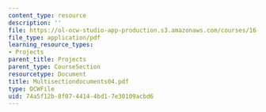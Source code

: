 ```yaml
---
content_type: resource
description: ''
file: https://ol-ocw-studio-app-production.s3.amazonaws.com/courses/16-622-experimental-projects-ii-fall-2003/74a5f12b8f0744144bd17e30109acbd6_Multisectiondocuments04.pdf
file_type: application/pdf
learning_resource_types:
- Projects
parent_title: Projects
parent_type: CourseSection
resourcetype: Document
title: Multisectiondocuments04.pdf
type: OCWFile
uid: 74a5f12b-8f07-4414-4bd1-7e30109acbd6
---
```

